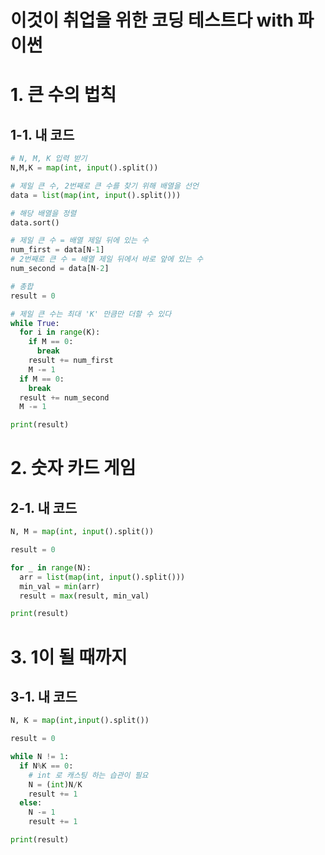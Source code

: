 이것이 취업을 위한 코딩 테스트다 with 파이썬
===================================
# 1. 큰 수의 법칙
## 1-1. 내 코드
``` python
# N, M, K 입력 받기
N,M,K = map(int, input().split())

# 제일 큰 수, 2번째로 큰 수를 찾기 위해 배열을 선언
data = list(map(int, input().split()))

# 해당 배열을 정렬
data.sort()

# 제일 큰 수 = 배열 제일 뒤에 있는 수
num_first = data[N-1]
# 2번째로 큰 수 = 배열 제일 뒤에서 바로 앞에 있는 수
num_second = data[N-2]

# 총합
result = 0

# 제일 큰 수는 최대 'K' 만큼만 더할 수 있다
while True:
  for i in range(K):
    if M == 0:
      break
    result += num_first
    M -= 1
  if M == 0:
    break
  result += num_second
  M -= 1

print(result)
```
# 2. 숫자 카드 게임
## 2-1. 내 코드
```python
N, M = map(int, input().split())

result = 0

for _ in range(N):
  arr = list(map(int, input().split()))
  min_val = min(arr)
  result = max(result, min_val)

print(result)
```
# 3. 1이 될 때까지
## 3-1. 내 코드
```python
N, K = map(int,input().split())

result = 0

while N != 1:
  if N%K == 0:
    # int 로 캐스팅 하는 습관이 필요
    N = (int)N/K
    result += 1
  else:
    N -= 1
    result += 1

print(result)
```

